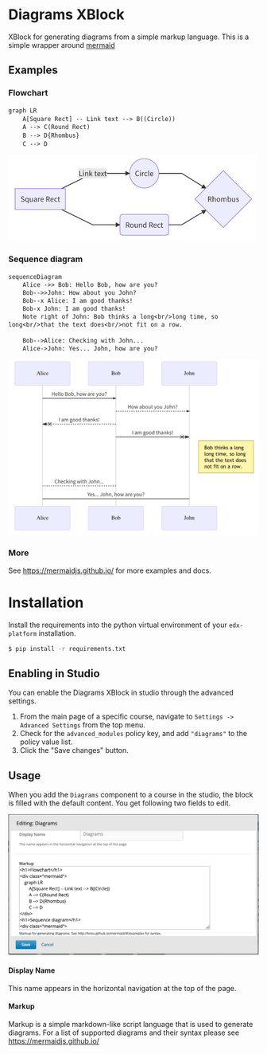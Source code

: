 # Diagrams XBlock
XBlock for generating diagrams from a simple markup language. 
This is a simple wrapper around [mermaid](https://github.com/knsv/mermaid)

## Examples

### Flowchart

```html
graph LR
    A[Square Rect] -- Link text --> B((Circle))
    A --> C(Round Rect)
    B --> D{Rhombus}
    C --> D
```
<img src="docs/flowchart.png" alt="Flow Chart" width="500"/>

### Sequence diagram

```
sequenceDiagram
    Alice ->> Bob: Hello Bob, how are you?
    Bob-->>John: How about you John?
    Bob--x Alice: I am good thanks!
    Bob-x John: I am good thanks!
    Note right of John: Bob thinks a long<br/>long time, so long<br/>that the text does<br/>not fit on a row.

    Bob-->Alice: Checking with John...
    Alice->John: Yes... John, how are you?
```
<img src="docs/sequence.png" alt="Sequence diagram" width="700"/>

### More
See https://mermaidjs.github.io/ for more examples and docs.

# Installation
Install the requirements into the python virtual environment of your `edx-platform` installation.

```bash
$ pip install -r requirements.txt
```

Enabling in Studio
------------------

You can enable the Diagrams XBlock in studio through the
advanced settings.

1. From the main page of a specific course, navigate to `Settings ->
   Advanced Settings` from the top menu.
2. Check for the `advanced_modules` policy key, and add
   `"diagrams"` to the policy value list.
3. Click the "Save changes" button.

Usage
-----

When you add the `Diagrams` component to a course in the studio,
the block is filled with the default content.
You get following two fields to edit.

![Studio View](docs/studio-edit.png)

#### Display Name
This name appears in the horizontal navigation at the top of the page.

#### Markup
Markup is a simple markdown-like script language that is used to generate diagrams.
For a list of supported diagrams and their syntax please see https://mermaidjs.github.io/
